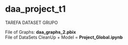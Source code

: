 # daa_project_t1
TAREFA DATASET GRUPO

File of Graphs: <b>daa_graphs_2.pbix </b><br>
File of DataSets CleanUp + Model = <b>Project_Global.ipynb</b>
